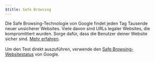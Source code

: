 ```yaml
---
$title: Safe Browsing
---
```


Die Safe Browsing-Technologie von Google findet jeden Tag Tausende neuer unsicherer Websites. Viele davon sind URLs legaler Websites, die kompromittiert wurden. Sorge dafür, dass die Benutzer deiner Website sicher sind. [Mehr erfahren](https://transparencyreport.google.com/safe-browsing/overview?hl=en). <br><br> Um den Test direkt auszuführen, verwende den [Safe Browsing-Websitestatus](https://transparencyreport.google.com/safe-browsing/search) von Google.
